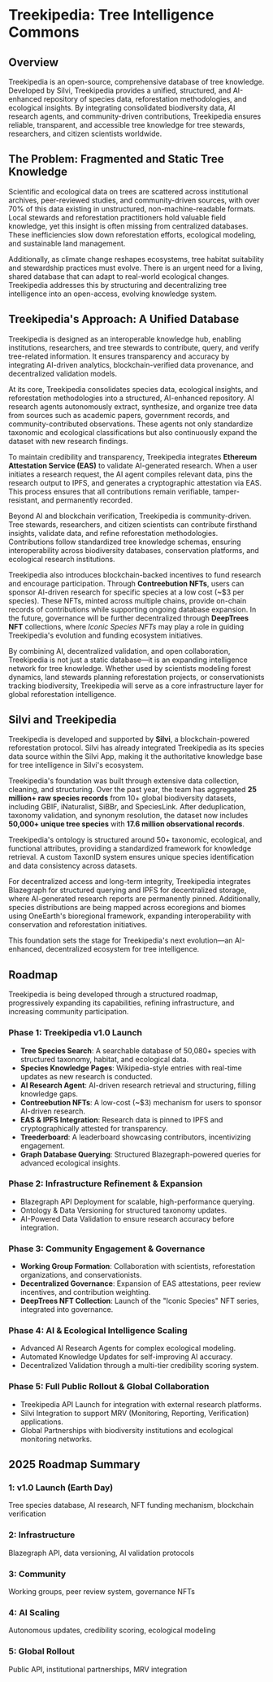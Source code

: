 # Treekipedia: Tree Intelligence Commons

## Overview

Treekipedia is an open-source, comprehensive database of tree knowledge. Developed by Silvi, Treekipedia provides a unified, structured, and AI-enhanced repository of species data, reforestation methodologies, and ecological insights. By integrating consolidated biodiversity data, AI research agents, and community-driven contributions, Treekipedia ensures reliable, transparent, and accessible tree knowledge for tree stewards, researchers, and citizen scientists worldwide.

## The Problem: Fragmented and Static Tree Knowledge

Scientific and ecological data on trees are scattered across institutional archives, peer-reviewed studies, and community-driven sources, with over 70% of this data existing in unstructured, non-machine-readable formats. Local stewards and reforestation practitioners hold valuable field knowledge, yet this insight is often missing from centralized databases. These inefficiencies slow down reforestation efforts, ecological modeling, and sustainable land management.

Additionally, as climate change reshapes ecosystems, tree habitat suitability and stewardship practices must evolve. There is an urgent need for a living, shared database that can adapt to real-world ecological changes. Treekipedia addresses this by structuring and decentralizing tree intelligence into an open-access, evolving knowledge system.

## Treekipedia's Approach: A Unified Database

Treekipedia is designed as an interoperable knowledge hub, enabling institutions, researchers, and tree stewards to contribute, query, and verify tree-related information. It ensures transparency and accuracy by integrating AI-driven analytics, blockchain-verified data provenance, and decentralized validation models.

At its core, Treekipedia consolidates species data, ecological insights, and reforestation methodologies into a structured, AI-enhanced repository. AI research agents autonomously extract, synthesize, and organize tree data from sources such as academic papers, government records, and community-contributed observations. These agents not only standardize taxonomic and ecological classifications but also continuously expand the dataset with new research findings.

To maintain credibility and transparency, Treekipedia integrates **Ethereum Attestation Service (EAS)** to validate AI-generated research. When a user initiates a research request, the AI agent compiles relevant data, pins the research output to IPFS, and generates a cryptographic attestation via EAS. This process ensures that all contributions remain verifiable, tamper-resistant, and permanently recorded.

Beyond AI and blockchain verification, Treekipedia is community-driven. Tree stewards, researchers, and citizen scientists can contribute firsthand insights, validate data, and refine reforestation methodologies. Contributions follow standardized tree knowledge schemas, ensuring interoperability across biodiversity databases, conservation platforms, and ecological research institutions.

Treekipedia also introduces blockchain-backed incentives to fund research and encourage participation. Through **Contreebution NFTs**, users can sponsor AI-driven research for specific species at a low cost (~$3 per species). These NFTs, minted across multiple chains, provide on-chain records of contributions while supporting ongoing database expansion. In the future, governance will be further decentralized through **DeepTrees NFT** collections, where *Iconic Species NFTs* may play a role in guiding Treekipedia's evolution and funding ecosystem initiatives.

By combining AI, decentralized validation, and open collaboration, Treekipedia is not just a static database—it is an expanding intelligence network for tree knowledge. Whether used by scientists modeling forest dynamics, land stewards planning reforestation projects, or conservationists tracking biodiversity, Treekipedia will serve as a core infrastructure layer for global reforestation intelligence.

## Silvi and Treekipedia

Treekipedia is developed and supported by **Silvi**, a blockchain-powered reforestation protocol. Silvi has already integrated Treekipedia as its species data source within the Silvi App, making it the authoritative knowledge base for tree intelligence in Silvi's ecosystem.

Treekipedia's foundation was built through extensive data collection, cleaning, and structuring. Over the past year, the team has aggregated **25 million+ raw species records** from 10+ global biodiversity datasets, including GBIF, iNaturalist, SiBBr, and SpeciesLink. After deduplication, taxonomy validation, and synonym resolution, the dataset now includes **50,000+ unique tree species** with **17.6 million observational records**.

Treekipedia's ontology is structured around 50+ taxonomic, ecological, and functional attributes, providing a standardized framework for knowledge retrieval. A custom TaxonID system ensures unique species identification and data consistency across datasets.

For decentralized access and long-term integrity, Treekipedia integrates Blazegraph for structured querying and IPFS for decentralized storage, where AI-generated research reports are permanently pinned. Additionally, species distributions are being mapped across ecoregions and biomes using OneEarth's bioregional framework, expanding interoperability with conservation and reforestation initiatives.

This foundation sets the stage for Treekipedia's next evolution—an AI-enhanced, decentralized ecosystem for tree intelligence.

## Roadmap

Treekipedia is being developed through a structured roadmap, progressively expanding its capabilities, refining infrastructure, and increasing community participation.

### Phase 1: Treekipedia v1.0 Launch

- **Tree Species Search**: A searchable database of 50,080+ species with structured taxonomy, habitat, and ecological data.
- **Species Knowledge Pages**: Wikipedia-style entries with real-time updates as new research is conducted.
- **AI Research Agent**: AI-driven research retrieval and structuring, filling knowledge gaps.
- **Contreebution NFTs**: A low-cost (~$3) mechanism for users to sponsor AI-driven research.
- **EAS & IPFS Integration**: Research data is pinned to IPFS and cryptographically attested for transparency.
- **Treederboard**: A leaderboard showcasing contributors, incentivizing engagement.
- **Graph Database Querying**: Structured Blazegraph-powered queries for advanced ecological insights.

### Phase 2: Infrastructure Refinement & Expansion

- Blazegraph API Deployment for scalable, high-performance querying.
- Ontology & Data Versioning for structured taxonomy updates.
- AI-Powered Data Validation to ensure research accuracy before integration.

### Phase 3: Community Engagement & Governance

- **Working Group Formation**: Collaboration with scientists, reforestation organizations, and conservationists.
- **Decentralized Governance**: Expansion of EAS attestations, peer review incentives, and contribution weighting.
- **DeepTrees NFT Collection**: Launch of the "Iconic Species" NFT series, integrated into governance.

### Phase 4: AI & Ecological Intelligence Scaling

- Advanced AI Research Agents for complex ecological modeling.
- Automated Knowledge Updates for self-improving AI accuracy.
- Decentralized Validation through a multi-tier credibility scoring system.

### Phase 5: Full Public Rollout & Global Collaboration

- Treekipedia API Launch for integration with external research platforms.
- Silvi Integration to support MRV (Monitoring, Reporting, Verification) applications.
- Global Partnerships with biodiversity institutions and ecological monitoring networks.

## 2025 Roadmap Summary

### 1: v1.0 Launch (Earth Day)
Tree species database, AI research, NFT funding mechanism, blockchain verification

### 2: Infrastructure
Blazegraph API, data versioning, AI validation protocols

### 3: Community
Working groups, peer review system, governance NFTs

### 4: AI Scaling
Autonomous updates, credibility scoring, ecological modeling

### 5: Global Rollout
Public API, institutional partnerships, MRV integration